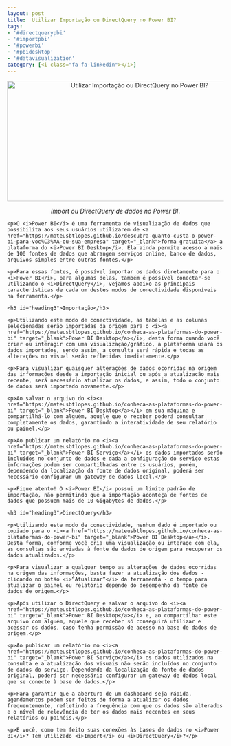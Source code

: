 ```yaml
---
layout: post
title:  Utilizar Importação ou DirectQuery no Power BI?
tags:
- '#directquerypbi'
- '#importpbi'
- '#powerbi'
- '#pbidesktop'
- '#datavisualization'
category: [<i class="fa fa-linkedin"></i>]
---
```


<div style="text-align:center">
<p><img src="https://raw.githubusercontent.com/mateusbtlopes/mateusbtlopes.github.io/master/_posts/img/ImportDirectQueryPowerBI0.png" alt="Utilizar Importação ou DirectQuery no Power BI?" height="280" width="600"/></p>
</div>

<div style="text-align:center">
<p><i>Import ou DirectQuery de dados no Power BI</i>.</p>
</div>

<div style="text-align:left">

	<p>O <i>Power BI</i> é uma ferramenta de visualização de dados que possibilita aos seus usuários utilizarem de <a href="https://mateusbtlopes.github.io/descubra-quanto-custa-o-power-bi-para-voc%C3%AA-ou-sua-empresa" target="_blank">forma gratuita</a> a plataforma do <i>Power BI Desktop</i>. Ela ainda permite acesso a mais de 100 fontes de dados que abrangem serviços online, banco de dados, arquivos simples entre outras fontes.</p>

	<p>Para essas fontes, é possível importar os dados diretamente para o <i>Power BI</i>, para algumas delas, também é possível conectar-se utilizando o <i>DirectQuery</i>, vejamos abaixo as principais características de cada um destes modos de conectividade disponíveis na ferramenta.</p>

	<h3 id="heading3">Importação</h3>

	<p>Utilizando este modo de conectividade, as tabelas e as colunas selecionadas serão importadas da origem para o <i><a href="https://mateusbtlopes.github.io/conheca-as-plataformas-do-power-bi" target="_blank">Power BI Desktop</a></i>, desta forma quando você criar ou interagir com uma visualização/gráfico, a plataforma usará os dados importados, sendo assim, a consulta será rápida e todas as alterações no visual serão refletidas imediatamente.</p>

	<p>Para visualizar quaisquer alterações de dados ocorridas na origem das informações desde a importação inicial ou após a atualização mais recente, será necessário atualizar os dados, e assim, todo o conjunto de dados será importado novamente.</p>

	<p>Ao salvar o arquivo do <i><a href="https://mateusbtlopes.github.io/conheca-as-plataformas-do-power-bi" target="_blank">Power BI Desktop</a></i> em sua máquina e compartilhá-lo com alguém, aquele que o receber poderá consultar completamente os dados, garantindo a interatividade de seu relatório ou painel.</p>

	<p>Ao publicar um relatório no <i><a href="https://mateusbtlopes.github.io/conheca-as-plataformas-do-power-bi" target="_blank">Power BI Serviço</a></i> os dados importados serão incluídos no conjunto de dados e dada a configuração do serviço estas informações podem ser compartilhadas entre os usuários, porém, dependendo da localização da fonte de dados original, poderá ser necessário configurar um gateway de dados local.</p>

	<p>Fique atento! O <i>Power BI</i> possui um limite padrão de importação, não permitindo que a importação aconteça de fontes de dados que possuem mais de 10 Gigabytes de dados.</p>

	<h3 id="heading3">DirectQuery</h3>

	<p>Utilizando este modo de conectividade, nenhum dado é importado ou copiado para o <i><a href="https://mateusbtlopes.github.io/conheca-as-plataformas-do-power-bi" target="_blank">Power BI Desktop</a></i>. Desta forma, conforme você cria uma visualização ou interage com ela, as consultas são enviadas à fonte de dados de origem para recuperar os dados atualizados.</p>

	<p>Para visualizar a qualquer tempo as alterações de dados ocorridas na origem das informações, basta fazer a atualização dos dados - clicando no botão <i>“Atualizar”</i> da ferramenta - o tempo para atualizar o painel ou relatório depende do desempenho da fonte de dados de origem.</p>

	<p>Após utilizar o DirectQuery e salvar o arquivo do <i><a href="https://mateusbtlopes.github.io/conheca-as-plataformas-do-power-bi" target="_blank">Power BI Desktop</a></i> e, ao compartilhar este arquivo com alguém, aquele que receber só conseguirá utilizar e acessar os dados, caso tenha permissão de acesso na base de dados de origem.</p>

	<p>Ao publicar um relatório no <i><a href="https://mateusbtlopes.github.io/conheca-as-plataformas-do-power-bi" target="_blank">Power BI Serviço</a></i> os dados utilizados na consulta e a atualização dos visuais não serão incluídos no conjunto de dados do serviço. Dependendo da localização da fonte de dados original, poderá ser necessário configurar um gateway de dados local que se conecte à base de dados.</p>

	<p>Para garantir que a abertura de um dashboard seja rápida, agendamentos podem ser feitos de forma a atualizar os dados frequentemente, refletindo a frequência com que os dados são alterados e o nível de relevância de ter os dados mais recentes em seus relatórios ou painéis.</p>

	<p>E você, como tem feito suas conexões às bases de dados no <i>Power BI</i>? Tem utilizado <i>Import</i> ou <i>DirectQuery</i>?</p>
</div>